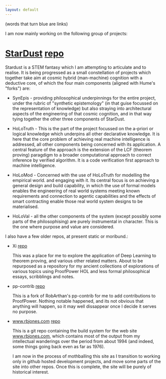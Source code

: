 ```yaml
---
layout: default
---
```

(words that turn blue are links)

I am now mainly working on the following group of projects:
#  [StarDust](https://rbjones.github.io/StarDust) [repo](https://github.com/rbjones/StarDust)

  Stardust is a STEM fantasy which I am attempting to articulate and to realise.
  It is being progressed as a small constellation of projects which together take aim at cosmic hybrid (man-machine) cognition with a deductive core, of which the four main components (aligned with Hume's "forks") are:

-  SynEpis - providing philosophical underpinnings for the entire project, under the rubric of "synthetic epistemology" (in that guise focussed on the representation of knowledge) but also straying into architectural aspects of the engineering of that cosmic cognition, and in that way tying together the other three components of StarDust.

- HoLoTruth - This is the part of the project focussed on the a-priori or logical knowledge which underpins all other declarative knowledge.
It is here that the core problem of achieving real machine intelligence is addressed, all other components being concerned with its application.
A central feature of the approach is the extension of the LCF (theorem proving) paragdigm to a broader computational approach to correct inference by verified algorithm.
It is a code verification first approach to machine intelligence.

- HoLoMod - Concerned with the use of HoLoTruth for modelling the empirical world. and engaging with it.
Its central focus is on achieving a general design and build capability, in which the use of formal models enables the engineering of real world systems meeting known requirements and connection to agentic capabilities and the effects of smart contracting enable those real world system designs to be materialised.

- HoLoVal - all the other components of the system (except possibly some parts of the philosophising) are purely instrumental in character.
This is the one where purpose and value are considered.

I also have a few older repos, at present static or moribund.:

- Xi [repo](https://www.github.com/rbjones/Xi)

  This was a place for me to explore the application of Deep Learning to theorem proving, and various other related matters.
  About to be repurposed as a repository for my ancient collections of explorations of various topics using ProofPower HOL and less formal philosophical essays, scribblings and notes.

- pp-contrib [repo](https://www.github.com/rbjones/pp-contrib)

  This is a fork of RobArthan's pp-contrib for me to add contributions to ProofPower.
  Nothing notable happened, and its not obvious that anything will happen, so it may well dissappear once I decide it serves no purpose.
  
- www.rbjones.com [repo](https://www.github.com/rbjones/www.rbjones.com)

  This is a git repo containing the build system for the web site www.rbjones.com, which contains most of the output from my intellectual wanderings over the period from about 1994 (and indeed, some things going back even as far as 1976).

  I am now in the process of mothballing this site as I transition to working only in github hosted development projects, and move some parts of the site into other repos.
  Once this is complete, the site will be purely of historical interest.